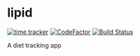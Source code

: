 # lipid
[![time tracker](https://wakatime.com/badge/github/ifndev/lipid.svg)](https://wakatime.com/badge/github/ifndev/lipid)
[![CodeFactor](https://www.codefactor.io/repository/github/ifndev/lipid/badge)](https://www.codefactor.io/repository/github/ifndev/lipid)
[![Build Status](https://img.shields.io/endpoint.svg?url=https%3A%2F%2Factions-badge.atrox.dev%2Fifndev%2Flipid%2Fbadge%3Fref%3Dmaster&style=flat)](https://actions-badge.atrox.dev/ifndev/lipid/goto?ref=master)


A diet tracking app
